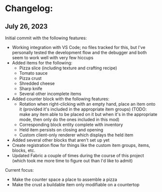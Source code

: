 # Changelog:

## July 26, 2023

Initial commit with the following features:
- Working integration with VS Code; no files tracked for this, but I've personally tested the development flow and the debugger and both seem to work well with very few hiccups
- Added items for the following:
  - Pizza slice (including texture and crafting recipe)
  - Tomato sauce
  - Pizza crust
  - Shredded cheese
  - Sharp knife
  - Several other incomplete items
- Added counter block with the following features:
  - Rotation when right-clicking with an empty hand, place an item onto it (provided it's included in the appropriate item groups) (TODO: make any item able to be placed on it but when it's in the appropriate mode, then only do the ones included in this mod)
  - Corresponding block entity complete with inventory
  - Held item persists on closing and opening
  - Custom client-only renderer which displays the held item
- Added several other blocks that aren't set up yet
- Create registration flow for things like the custom item groups, items, blocks, etc.
- Updated Fabric a couple of times during the course of this project (which took me more time to figure out than I'd like to admit)

Current focus:
- Make the counter space a place to assemble a pizza
- Make the crust a buildable item only modifiable on a countertop
